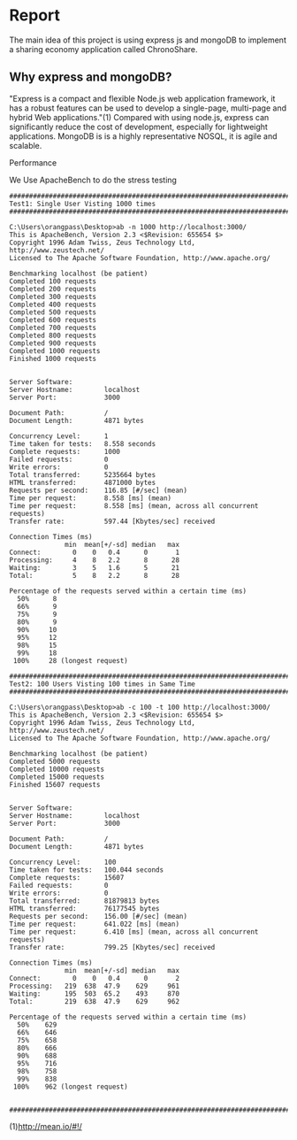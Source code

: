 # Report

The main idea of this project is using express js and mongoDB to implement a sharing economy application called ChronoShare.

## Why express and mongoDB?
"Express is a compact and flexible Node.js web application framework, it has a robust features can be used to develop a single-page, multi-page and hybrid Web applications."(1)
Compared with using node.js, express can significantly reduce the cost of development, especially for lightweight applications.
MongoDB is is a highly representative NOSQL, it is agile and scalable.

Performance

We Use ApacheBench to do the stress testing
```
############################################################################
Test1: Single User Visting 1000 times
############################################################################

C:\Users\orangpass\Desktop>ab -n 1000 http://localhost:3000/
This is ApacheBench, Version 2.3 <$Revision: 655654 $>
Copyright 1996 Adam Twiss, Zeus Technology Ltd, http://www.zeustech.net/
Licensed to The Apache Software Foundation, http://www.apache.org/

Benchmarking localhost (be patient)
Completed 100 requests
Completed 200 requests
Completed 300 requests
Completed 400 requests
Completed 500 requests
Completed 600 requests
Completed 700 requests   
Completed 800 requests
Completed 900 requests
Completed 1000 requests
Finished 1000 requests


Server Software:
Server Hostname:        localhost
Server Port:            3000

Document Path:          /
Document Length:        4871 bytes

Concurrency Level:      1
Time taken for tests:   8.558 seconds
Complete requests:      1000
Failed requests:        0
Write errors:           0
Total transferred:      5235664 bytes
HTML transferred:       4871000 bytes
Requests per second:    116.85 [#/sec] (mean)
Time per request:       8.558 [ms] (mean)
Time per request:       8.558 [ms] (mean, across all concurrent requests)
Transfer rate:          597.44 [Kbytes/sec] received

Connection Times (ms)
              min  mean[+/-sd] median   max
Connect:        0    0   0.4      0       1
Processing:     4    8   2.2      8      28
Waiting:        3    5   1.6      5      21
Total:          5    8   2.2      8      28

Percentage of the requests served within a certain time (ms)
  50%      8
  66%      9   
  75%      9
  80%      9
  90%     10
  95%     12
  98%     15
  99%     18
 100%     28 (longest request)

##############################################################################
Test2: 100 Users Visting 100 times in Same Time
##############################################################################

C:\Users\orangpass\Desktop>ab -c 100 -t 100 http://localhost:3000/
This is ApacheBench, Version 2.3 <$Revision: 655654 $>
Copyright 1996 Adam Twiss, Zeus Technology Ltd, http://www.zeustech.net/
Licensed to The Apache Software Foundation, http://www.apache.org/

Benchmarking localhost (be patient)
Completed 5000 requests
Completed 10000 requests
Completed 15000 requests
Finished 15607 requests


Server Software:
Server Hostname:        localhost
Server Port:            3000

Document Path:          /
Document Length:        4871 bytes

Concurrency Level:      100
Time taken for tests:   100.044 seconds
Complete requests:      15607
Failed requests:        0
Write errors:           0
Total transferred:      81879813 bytes
HTML transferred:       76177545 bytes
Requests per second:    156.00 [#/sec] (mean)
Time per request:       641.022 [ms] (mean)
Time per request:       6.410 [ms] (mean, across all concurrent requests)
Transfer rate:          799.25 [Kbytes/sec] received

Connection Times (ms)
              min  mean[+/-sd] median   max
Connect:        0    0   0.4      0       2
Processing:   219  638  47.9    629     961
Waiting:      195  503  65.2    493     870
Total:        219  638  47.9    629     962

Percentage of the requests served within a certain time (ms)
  50%    629
  66%    646
  75%    658
  80%    666
  90%    688
  95%    716
  98%    758
  99%    838
 100%    962 (longest request)

 ###############################################################################
```


(1)http://mean.io/#!/
